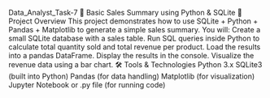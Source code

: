 Data_Analyst_Task-7
🛒 Basic Sales Summary using Python & SQLite
📌 Project Overview
This project demonstrates how to use SQLite + Python + Pandas + Matplotlib to generate a simple sales summary.
You will:
Create a small SQLite database with a sales table.
Run SQL queries inside Python to calculate total quantity sold and total revenue per product.
Load the results into a pandas DataFrame.
Display the results in the console.
Visualize the revenue data using a bar chart.
🛠️ Tools & Technologies
Python 3.x
SQLite3 (built into Python)
Pandas (for data handling)
Matplotlib (for visualization)
Jupyter Notebook or .py file (for running code)
